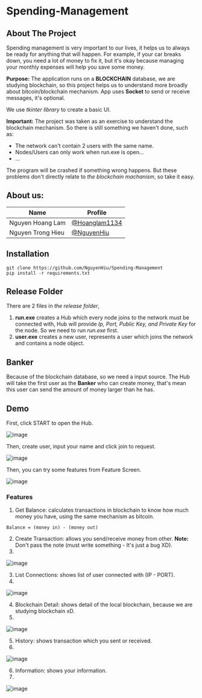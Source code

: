 # Spending-Management

## About The Project
Spending management is very important to our lives, it helps us to always be ready for anything that will happen. For example, if your car breaks down, you need a lot of money to fix it, but it's okay because managing your monthly expenses will help you save some money.

**Purpose:** The application runs on a __**BLOCKCHAIN**__ database, we are studying blockchain, so this project helps us to understand more broadly about bitcoin/blockchain mechanism. App uses __Socket__ to send or receive messages, it's optional.

We use _tkinter library_ to create a basic UI.

**Important:** The project was taken as an exercise to understand the blockchain mechanism. So there is still something we haven't done, such as: 
- The network can't contain 2 users with the same name.
- Nodes/Users can only work when run.exe is open...
- ...

The program will be crashed if something wrong happens. But these problems don't directly relate to _the blockchain machanism_, so take it easy. 

## About us:

|            Name               | Profile 
|-------------------------------|----------------------------
|Nguyen Hoang Lam | [@Hoanglam1134](https://github.com/Hoanglam1134)            
|Nguyen Trong Hieu | [@NguyenHiu](https://github.com/NguyenHiu)    

## Installation
```console
git clone https://github.com/NguyenHiu/Spending-Management
pip install -r requirements.txt
```
## Release Folder 
There are 2 files in _the release folder_, 
1. **run.exe** creates a Hub which every node joins to the network must be connected with, Hub will provide _Ip, Port, Public Key, and Private Key_ for the node. So we need to run _run.exe_ first.
2. **user.exe** creates a new user, represents a user which joins the network and contains a node object.

## Banker
Because of the blockchain database, so we need a input source. 
The Hub will take the first user as the **Banker** who can create money, that's mean this user can send the amount of money larger than he has. 

## Demo
First, click START to open the Hub.

![image](https://user-images.githubusercontent.com/87634727/179823161-842c67fd-76f4-403a-9f87-6b876f5803a0.png)

Then, create user, input your name and click join to request.

![image](https://user-images.githubusercontent.com/87634727/179823501-cad018df-67f0-4d17-b227-eddfee8d1c08.png)

Then, you can try some features from Feature Screen.

![image](https://user-images.githubusercontent.com/87634727/179823657-56956f68-cfa7-4524-9b2f-c9a2c11922b5.png)

### Features

1. Get Balance: calculates transactions in blockchain to know how much money you have, using the same mechanism as bitcoin. 
```console
Balance = (money in) - (money out)
```
2. Create Transaction: allows you send/receive money from other. **Note:** Don't pass the note (must write something - It's just a bug XD).
3. 
![image](https://user-images.githubusercontent.com/87634727/179824808-6a955099-c96d-44ca-88f5-4526b6b7a47d.png)

3. List Connections: shows list of user connected with (IP - PORT).
4. 
![image](https://user-images.githubusercontent.com/87634727/179825498-7d0d967f-7a00-4f8d-a966-e053dbbe109f.png)

4. Blockchain Detail: shows detail of the local blockchain, because we are studying blockchain xD.
5. 
![image](https://user-images.githubusercontent.com/87634727/179825544-3c9056d7-1b80-42db-b452-0ca040e9f65f.png)

5. History: shows transaction which you sent or received.
6. 
![image](https://user-images.githubusercontent.com/87634727/179825626-030c64ba-e878-44a1-8130-193adb4ec93d.png)

6. Information: shows your information. 
7. 
![image](https://user-images.githubusercontent.com/87634727/179825665-c0f556b0-5b13-44fa-bf0e-e648d881a479.png)
